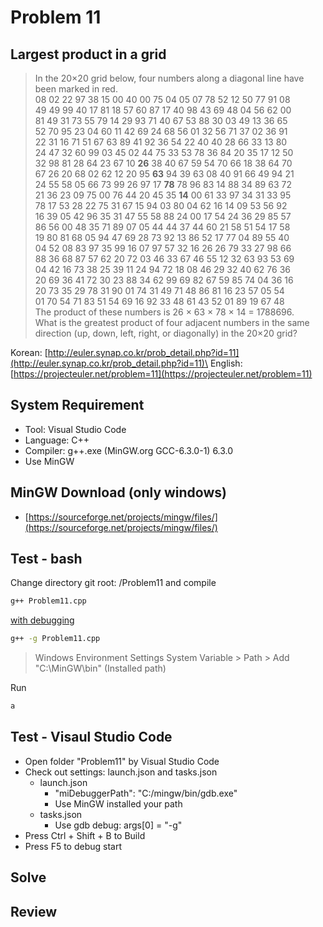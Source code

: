 # Problem 11

## Largest product in a grid

> In the 20×20 grid below, four numbers along a diagonal line have been marked in red.\
08 02 22 97 38 15 00 40 00 75 04 05 07 78 52 12 50 77 91 08\
49 49 99 40 17 81 18 57 60 87 17 40 98 43 69 48 04 56 62 00\
81 49 31 73 55 79 14 29 93 71 40 67 53 88 30 03 49 13 36 65\
52 70 95 23 04 60 11 42 69 24 68 56 01 32 56 71 37 02 36 91\
22 31 16 71 51 67 63 89 41 92 36 54 22 40 40 28 66 33 13 80\
24 47 32 60 99 03 45 02 44 75 33 53 78 36 84 20 35 17 12 50\
32 98 81 28 64 23 67 10 **26** 38 40 67 59 54 70 66 18 38 64 70\
67 26 20 68 02 62 12 20 95 **63** 94 39 63 08 40 91 66 49 94 21\
24 55 58 05 66 73 99 26 97 17 **78** 78 96 83 14 88 34 89 63 72\
21 36 23 09 75 00 76 44 20 45 35 **14** 00 61 33 97 34 31 33 95\
78 17 53 28 22 75 31 67 15 94 03 80 04 62 16 14 09 53 56 92\
16 39 05 42 96 35 31 47 55 58 88 24 00 17 54 24 36 29 85 57\
86 56 00 48 35 71 89 07 05 44 44 37 44 60 21 58 51 54 17 58\
19 80 81 68 05 94 47 69 28 73 92 13 86 52 17 77 04 89 55 40\
04 52 08 83 97 35 99 16 07 97 57 32 16 26 26 79 33 27 98 66\
88 36 68 87 57 62 20 72 03 46 33 67 46 55 12 32 63 93 53 69\
04 42 16 73 38 25 39 11 24 94 72 18 08 46 29 32 40 62 76 36\
20 69 36 41 72 30 23 88 34 62 99 69 82 67 59 85 74 04 36 16\
20 73 35 29 78 31 90 01 74 31 49 71 48 86 81 16 23 57 05 54\
01 70 54 71 83 51 54 69 16 92 33 48 61 43 52 01 89 19 67 48\
The product of these numbers is 26 × 63 × 78 × 14 = 1788696.\
What is the greatest product of four adjacent numbers in the same direction (up, down, left, right, or diagonally) in the 20×20 grid?

Korean: [http://euler.synap.co.kr/prob_detail.php?id=11](http://euler.synap.co.kr/prob_detail.php?id=11)\
English: [https://projecteuler.net/problem=11](https://projecteuler.net/problem=11)

## System Requirement

- Tool: Visual Studio Code
- Language: C++
- Compiler: g++.exe (MinGW.org GCC-6.3.0-1) 6.3.0
- Use MinGW

## MinGW Download (only windows)

- [https://sourceforge.net/projects/mingw/files/](https://sourceforge.net/projects/mingw/files/)

## Test - bash

Change directory git root: /Problem11
and compile

```bash
g++ Problem11.cpp
```

[with debugging](https://gcc.gnu.org/onlinedocs/gcc/Debugging-Options.html#Debugging-Options)

```bash
g++ -g Problem11.cpp
```

> Windows Environment Settings
> System Variable > Path > Add "C:\MinGW\bin" (Installed path)

Run

```bash
a
```

## Test - Visaul Studio Code

- Open folder "Problem11" by Visual Studio Code
- Check out settings: launch.json and tasks.json
  - launch.json
    - "miDebuggerPath": "C:/mingw/bin/gdb.exe"
    - Use MinGW installed your path
  - tasks.json
    - Use gdb debug: args[0] = "-g"
- Press Ctrl + Shift + B to Build
- Press F5 to debug start

## Solve

## Review
